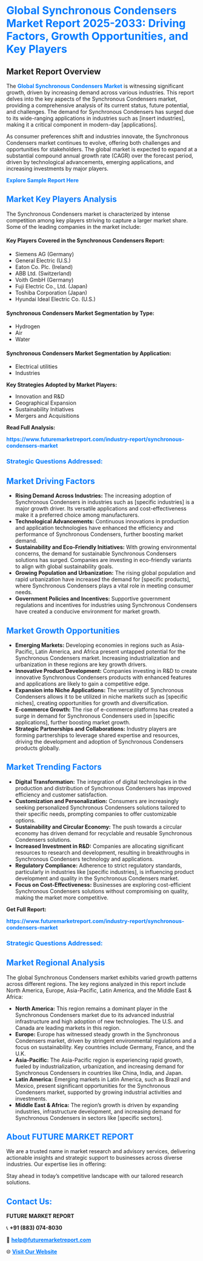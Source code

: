 <h1 style="color: #007BFF;">Global Synchronous Condensers Market Report 2025-2033: Driving Factors, Growth Opportunities, and Key Players</h1>

<section id="overview">
<h2>Market Report Overview</h2>
<p>The <a href="https://www.futuremarketreport.com/industry-report/synchronous-condensers-market" style="color: #007BFF; text-decoration: none;"><strong>Global Synchronous Condensers Market</strong></a> is witnessing significant growth, driven by increasing demand across various industries. This report delves into the key aspects of the Synchronous Condensers market, providing a comprehensive analysis of its current status, future potential, and challenges. The demand for Synchronous Condensers has surged due to its wide-ranging applications in industries such as [insert industries], making it a critical component in modern-day [applications].</p>
<p>As consumer preferences shift and industries innovate, the Synchronous Condensers market continues to evolve, offering both challenges and opportunities for stakeholders. The global market is expected to expand at a substantial compound annual growth rate (CAGR) over the forecast period, driven by technological advancements, emerging applications, and increasing investments by major players.</p>
</section>

<section id="overview">
<p><a href="https://www.futuremarketreport.com/request-sample/reportId=53075" style="color: #007BFF; text-decoration: none;"><strong>Explore Sample Report Here</strong></a></p>
</section>

<section id="key-players">
<h2 style="color: #007BFF;">Market Key Players Analysis</h2>
<p>The Synchronous Condensers market is characterized by intense competition among key players striving to capture a larger market share. Some of the leading companies in the market include:</p>
<h4>Key Players Covered in the Synchronous Condensers Report:</h4>
<ul><li>Siemens AG (Germany)</li><li>General Electric (U.S.)</li><li>Eaton Co. Plc. (Ireland)</li><li>ABB Ltd. (Switzerland)</li><li>Voith GmbH (Germany)</li><li>Fuji Electric Co., Ltd. (Japan)</li><li>Toshiba Corporation (Japan)</li><li>Hyundai Ideal Electric Co. (U.S.)</li></ul>
<h4>Synchronous Condensers Market Segmentation by Type:</h4>
<ul><li>Hydrogen</li><li>Air</li><li>Water</li></ul>

<h4>Synchronous Condensers Market Segmentation by Application:</h4>
<ul><li>Electrical utilities</li><li>Industries</li></ul>
<p><strong>Key Strategies Adopted by Market Players:</strong></p>
<ul>
<li>Innovation and R&D</li>
<li>Geographical Expansion</li>
<li>Sustainability Initiatives</li>
<li>Mergers and Acquisitions</li>
</ul>
</section>

<section>
<p><strong>Read Full Analysis: </strong></p><a href="https://www.futuremarketreport.com/industry-report/synchronous-condensers-market" style="color: #007BFF; text-decoration: none;"><strong>https://www.futuremarketreport.com/industry-report/synchronous-condensers-market</strong></a>
<h3 style="color: #007BFF;">Strategic Questions Addressed:</h3>
</section>

<section id="driving-factors">
<h2 style="color: #007BFF;">Market Driving Factors</h2>
<ul>
<li><strong>Rising Demand Across Industries:</strong> The increasing adoption of Synchronous Condensers in industries such as [specific industries] is a major growth driver. Its versatile applications and cost-effectiveness make it a preferred choice among manufacturers.</li>
<li><strong>Technological Advancements:</strong> Continuous innovations in production and application technologies have enhanced the efficiency and performance of Synchronous Condensers, further boosting market demand.</li>
<li><strong>Sustainability and Eco-Friendly Initiatives:</strong> With growing environmental concerns, the demand for sustainable Synchronous Condensers solutions has surged. Companies are investing in eco-friendly variants to align with global sustainability goals.</li>
<li><strong>Growing Population and Urbanization:</strong> The rising global population and rapid urbanization have increased the demand for [specific products], where Synchronous Condensers plays a vital role in meeting consumer needs.</li>
<li><strong>Government Policies and Incentives:</strong> Supportive government regulations and incentives for industries using Synchronous Condensers have created a conducive environment for market growth.</li>
</ul>
</section>

<section id="growth-opportunities">
<h2 style="color: #007BFF;">Market Growth Opportunities</h2>
<ul>
<li><strong>Emerging Markets:</strong> Developing economies in regions such as Asia-Pacific, Latin America, and Africa present untapped potential for the Synchronous Condensers market. Increasing industrialization and urbanization in these regions are key growth drivers.</li>
<li><strong>Innovative Product Development:</strong> Companies investing in R&D to create innovative Synchronous Condensers products with enhanced features and applications are likely to gain a competitive edge.</li>
<li><strong>Expansion into Niche Applications:</strong> The versatility of Synchronous Condensers allows it to be utilized in niche markets such as [specific niches], creating opportunities for growth and diversification.</li>
<li><strong>E-commerce Growth:</strong> The rise of e-commerce platforms has created a surge in demand for Synchronous Condensers used in [specific applications], further boosting market growth.</li>
<li><strong>Strategic Partnerships and Collaborations:</strong> Industry players are forming partnerships to leverage shared expertise and resources, driving the development and adoption of Synchronous Condensers products globally.</li>
</ul>
</section>

<section id="trending-factors">
<h2 style="color: #007BFF;">Market Trending Factors</h2>
<ul>
<li><strong>Digital Transformation:</strong> The integration of digital technologies in the production and distribution of Synchronous Condensers has improved efficiency and customer satisfaction.</li>
<li><strong>Customization and Personalization:</strong> Consumers are increasingly seeking personalized Synchronous Condensers solutions tailored to their specific needs, prompting companies to offer customizable options.</li>
<li><strong>Sustainability and Circular Economy:</strong> The push towards a circular economy has driven demand for recyclable and reusable Synchronous Condensers solutions.</li>
<li><strong>Increased Investment in R&D:</strong> Companies are allocating significant resources to research and development, resulting in breakthroughs in Synchronous Condensers technology and applications.</li>
<li><strong>Regulatory Compliance:</strong> Adherence to strict regulatory standards, particularly in industries like [specific industries], is influencing product development and quality in the Synchronous Condensers market.</li>
<li><strong>Focus on Cost-Effectiveness:</strong> Businesses are exploring cost-efficient Synchronous Condensers solutions without compromising on quality, making the market more competitive.</li>
</ul>
</section>

<section>
<p><strong>Get Full Report: </strong></p><a href="https://www.futuremarketreport.com/industry-report/synchronous-condensers-market" style="color: #007BFF; text-decoration: none;"><strong>https://www.futuremarketreport.com/industry-report/synchronous-condensers-market</strong></a>
<h3 style="color: #007BFF;">Strategic Questions Addressed:</h3>
</section>


<section id="regional-analysis">
<h2 style="color: #007BFF;">Market Regional Analysis</h2>
<p>The global Synchronous Condensers market exhibits varied growth patterns across different regions. The key regions analyzed in this report include North America, Europe, Asia-Pacific, Latin America, and the Middle East & Africa:</p>
<ul>
<li><strong>North America:</strong> This region remains a dominant player in the Synchronous Condensers market due to its advanced industrial infrastructure and high adoption of new technologies. The U.S. and Canada are leading markets in this region.</li>
<li><strong>Europe:</strong> Europe has witnessed steady growth in the Synchronous Condensers market, driven by stringent environmental regulations and a focus on sustainability. Key countries include Germany, France, and the U.K.</li>
<li><strong>Asia-Pacific:</strong> The Asia-Pacific region is experiencing rapid growth, fueled by industrialization, urbanization, and increasing demand for Synchronous Condensers in countries like China, India, and Japan.</li>
<li><strong>Latin America:</strong> Emerging markets in Latin America, such as Brazil and Mexico, present significant opportunities for the Synchronous Condensers market, supported by growing industrial activities and investments.</li>
<li><strong>Middle East & Africa:</strong> The region’s growth is driven by expanding industries, infrastructure development, and increasing demand for Synchronous Condensers in sectors like [specific sectors].</li>
</ul>
</section>

<footer>
<h2 style="color: #007BFF;">About FUTURE MARKET REPORT</h2>
<p>We are a trusted name in market research and advisory services, delivering actionable insights and strategic support to businesses across diverse industries. Our expertise lies in offering:</p>

<p>Stay ahead in today’s competitive landscape with our tailored research solutions.</p>

<h2 style="color: #007BFF;">Contact Us:</h2>
<p><strong>FUTURE MARKET REPORT</strong></p>
<p>📞 <strong>+91 (883) 074-8030</strong></p>
<p>📧 <strong><a href="mailto:help@futuremarketreport.com" style="color: #007BFF;">help@futuremarketreport.com</a></strong></p>
<p>🌐 <strong><a href="https://www.futuremarketreport.com/" style="color: #007BFF;">Visit Our Website</a></strong></p>
</footer>